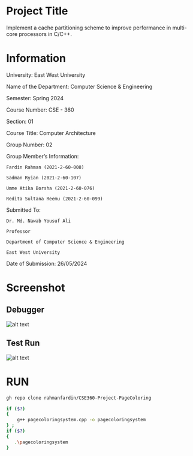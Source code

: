 
# Project Title

Implement a cache partitioning scheme to improve performance in multi-core processors in C/C++.

# Information

University: East West University

Name of the Department: Computer Science & Engineering

Semester: Spring 2024

Course Number: CSE - 360

Section: 01

Course Title: Computer Architecture

Group Number: 02

Group Member’s Information:

    Fardin Rahman (2021-2-60-008)

    Sadman Ryian (2021-2-60-107)

    Umme Atika Borsha (2021-2-60-076)

    Redita Sultana Reemu (2021-2-60-099)

Submitted To:

    Dr. Md. Nawab Yousuf Ali

    Professor

    Department of Computer Science & Engineering

    East West University

Date of Submission: 26/05/2024  


# Screenshot
## Debugger
![alt text](https://i.ibb.co/FXcLnbC/Screenshot-2024-05-25-143114.png)
## Test Run
![alt text](https://i.ibb.co/LdtcmXp/Screenshot-2024-05-25-143339.png)


# RUN
```bash
gh repo clone rahmanfardin/CSE360-Project-PageColoring
```
```bash
if ($?) 
{ 
    g++ pagecoloringsystem.cpp -o pagecoloringsystem 
} ; 
if ($?) 
{ 
   .\pagecoloringsystem 
}
```
